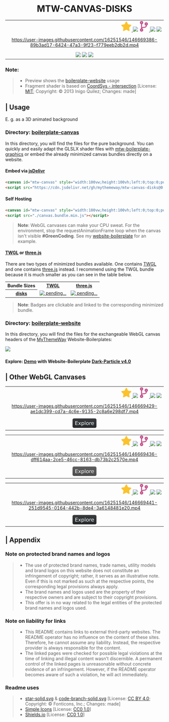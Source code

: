 <h1 align="center">MTW-CANVAS-DISKS</h1>

<table>
<td align="center">
<div align="right"><a href="https://github.com/MyThemeWay/mtw-canvas-disks" title="Stars of Disks Canvas" target="_blank"><img src="https://raw.githubusercontent.com/sitdisch/cloud/master/3parties/star-solid.svg"/></img> <img height="17" src="https://img.shields.io/github/stars/MyThemeWay/mtw-canvas-disks?label="/></img></a> <a href="https://github.com/MyThemeWay/mtw-canvas-disks" title="Forks of Disks Canvas" target="_blank"><img src="https://raw.githubusercontent.com/sitdisch/cloud/master/3parties/code-branch-solid.svg"/></img> <img height="17" src="https://img.shields.io/github/forks/MyThemeWay/mtw-canvas-disks?label="/></img></a> <a href="https://github.com/MyThemeWay/mtw-canvas-disks#embed-via-jsdelivr" title="jsDelivr Hits of Disks Canvas" target="_blank"> <img height="17" src="https://img.shields.io/jsdelivr/gh/hy/mythemeway/mtw-canvas-disks?label=Hits&color=blue&logo=jsdelivr" /></a></div>

https://user-images.githubusercontent.com/16251546/146669386-89b3ad17-6424-47a3-9f23-f779eeb2db2d.mp4

<img src="https://img.shields.io/github/repo-size/mythemeway/mtw-canvas-disks?label=RepoSize" />
<a title="Check it out" target="_blank" href="https://github.com/mythemeway/mtw-canvas-disks/blob/main/LICENSE.txt"><img src="https://img.shields.io/github/license/mythemeway/mtw-canvas-disks?label=License&color=2A2E30" /></a>
<a title="Check it out" target="_blank" href="https://github.com/mythemeway/mtw-canvas-disks/releases"><img src="https://img.shields.io/github/v/release/mythemeway/mtw-canvas-disks?label=LastRelease" /></a><br>

</td>
</table>

### Note:
> * Preview shows the [boilerplate-website](#directory-boilerplate-website "Check it out") usage
> * Fragment shader is based on [CoordSys - intersection](https://www.shadertoy.com/view/lsfGDB "Check it out") [License: [MIT](https://www.shadertoy.com/view/lsfGDB "Go there"); Copyright: ©️ 2013 Inigo Quilez; Changes: made]

## | Usage

E.&nbsp;g. as a 3D animated background 

### Directory: [boilerplate-canvas](https://github.com/MyThemeWay/mtw-canvas-disks/tree/main/boilerplate-canvas "Check it out")

In this directory, you will find the files for the pure background. You can quickly and easily adapt the GLSLX shader files with [mtw-boilerplate-graphics](https://github.com/mythemeway/mtw-boilerplate-graphics "Check it out") or embed the already minimized canvas bundles directly on a website.

#### Embed via [jsDelivr](https://github.com/jsdelivr/jsdelivr "Check it out")

```html
<canvas id="mtw-canvas" style="width:100vw;height:100vh;left:0;top:0;position:fixed;"></canvas>
<script src="https://cdn.jsdelivr.net/gh/mythemeway/mtw-canvas-disks@0.0.1/boilerplate-canvas/twgl/canvas.bundle.min.js"></script>
```

#### Self Hosting

```html
<canvas id="mtw-canvas" style="width:100vw;height:100vh;left:0;top:0;position:fixed;"></canvas>
<script src="./canvas.bundle.min.js"></script>
```

> <b>Note</b>: WebGL canvases can make your CPU sweat. For the environment, stop the requestAnimationFrame loop when the canvas isn't visible <b>#GreenCoding</b>. See my [website-boilerplate](https://github.com/MyThemeWay/Dark-Particle/blob/master/src/canvas/mtw-canvas-disks/main.js "Check it out") for an example.

#### <a href="https://github.com/greggman/twgl.js" title="Check it out" target="_blank">TWGL</a> or <a href="https://github.com/mrdoob/three.js" title="Check it out" target="_blank">three.js</a>

There are two types of minimized bundles available. One contains <a href="https://github.com/greggman/twgl.js" title="Check it out" target="_blank">TWGL</a> and one contains <a href="https://github.com/mrdoob/three.js" title="Check it out" target="_blank">three.js</a> instead. I recommend using the TWGL bundle because it is much smaller as you can see in the table below. 

<table>
<tr>
	<th>Bundle Sizes</th>
	<th><a href="https://github.com/greggman/twgl.js" title="Check it out" target="_blank">TWGL</a></th>
	<th><a href="https://github.com/mrdoob/three.js" title="Check it out" target="_blank">three.js</a></th>
</tr>
<tr align="center">
	<th><a href="https://github.com/MyThemeWay/mtw-canvas-disks" title="Check it out" target="_blank">disks</a></th>
	<td>
		<a href="https://github.com/MyThemeWay/mtw-canvas-disks/tree/main/boilerplate-canvas/twgl/canvas.bundle.min.js" title="Get it" target="_blank"><img height="20" loading="eager" alt="&nbsp;pending..." src="https://img.shields.io/github/size/mythemeway/mtw-canvas-disks/boilerplate-canvas/twgl/canvas.bundle.min.js?label=&color=brightgreen&cacheSeconds=maxAge" /></a>
	</td>
	<td>
		<a href="https://github.com/MyThemeWay/mtw-canvas-disks/tree/main/boilerplate-canvas/three/canvas.bundle.min.js" title="Get it" target="_blank"><img height="20" loading="eager" alt="&nbsp;pending..." src="https://img.shields.io/github/size/mythemeway/mtw-canvas-disks/boilerplate-canvas/three/canvas.bundle.min.js?label=&color=darkred&cacheSeconds=maxAge" /></a>
	</td>
</tr>
</table>

> <b>Note</b>: Badges are clickable and linked to the corresponding minimized bundle.

### Directory: [boilerplate-website](https://github.com/MyThemeWay/mtw-canvas-disks/tree/main/boilerplate-website "Check it out")

In this directory, you will find the files for the exchangeable WebGL canvas headers of the [MyThemeWay](https://github.com/MyThemeWay "Go there") Website-Boilerplates:

<a href="https://github.com/mythemeway" title="Explore this" target="_blank"><img src="https://i.redd.it/txxr1z113ib61.gif" /></a>

#### <b>Explore</b>: [Demo](https://mythemeway.github.io/mtw-canvas-disks/ "Check it out") with Website-Boilerplate [Dark-Particle v4.0](https://github.com/MyThemeWay/Dark-Particle "Check it out")

## | Other WebGL Canvases

<table>
<td align="center" width="500px">
<div align="right"><a href="https://github.com/MyThemeWay/mtw-canvas-malachite" title="Stars of Malachite Canvas" target="_blank"><img src="https://raw.githubusercontent.com/sitdisch/cloud/master/3parties/star-solid.svg"/></img> <img height="17" src="https://img.shields.io/github/stars/MyThemeWay/mtw-canvas-malachite?label="/></img></a> <a href="https://github.com/MyThemeWay/mtw-canvas-malachite" title="Forks of Malachite Canvas" target="_blank"><img src="https://raw.githubusercontent.com/sitdisch/cloud/master/3parties/code-branch-solid.svg"/></img> <img height="17" src="https://img.shields.io/github/forks/MyThemeWay/mtw-canvas-malachite?label="/></img></a> <a href="https://github.com/MyThemeWay/mtw-canvas-malachite#embed-via-jsdelivr" title="jsDelivr Hits of Malachite Canvas" target="_blank"> <img height="17" src="https://img.shields.io/jsdelivr/gh/hy/mythemeway/mtw-canvas-malachite?label=Hits&color=blue&logo=jsdelivr" /></a></div>

https://user-images.githubusercontent.com/16251546/146669429-ae1dc399-cd7a-4c6e-9135-2c8a6e298df7.mp4

<div><a href="https://github.com/MyThemeWay/mtw-canvas-malachite" title="Explore Malachite Header" target="_blank"><img height="30" src="https://raw.githubusercontent.com/sitdisch/cloud/master/badges/particle/Explore-2A2E30.svg"/></img></div>

</td>
</table>

<div align="right">
<table>
<td align="center" width="500px">
<div align="right"><a href="https://github.com/MyThemeWay/mtw-canvas-spiral" title="Stars of Spiral Canvas" target="_blank"><img src="https://raw.githubusercontent.com/sitdisch/cloud/master/3parties/star-solid.svg"/></img> <img height="17" src="https://img.shields.io/github/stars/MyThemeWay/mtw-canvas-spiral?label="/></img></a> <a href="https://github.com/MyThemeWay/mtw-canvas-spiral" title="Forks of Spiral Canvas" target="_blank"><img src="https://raw.githubusercontent.com/sitdisch/cloud/master/3parties/code-branch-solid.svg"/></img> <img height="17" src="https://img.shields.io/github/forks/MyThemeWay/mtw-canvas-spiral?label="/></img></a> <a href="https://github.com/MyThemeWay/mtw-canvas-spiral#embed-via-jsdelivr" title="jsDelivr Hits of Spiral Canvas" target="_blank"> <img height="17" src="https://img.shields.io/jsdelivr/gh/hy/mythemeway/mtw-canvas-spiral?label=Hits&color=blue&logo=jsdelivr" /></a></div>

https://user-images.githubusercontent.com/16251546/146669436-dff614aa-2ce5-46cc-8163-db73b2c2570e.mp4

<div><a href="https://github.com/MyThemeWay/mtw-canvas-spiral" title="Explore Spiral Header" target="_blank"><img height="30" src="https://raw.githubusercontent.com/sitdisch/cloud/master/badges/particle/Explore-grey.svg"/></img></div>

</td>
</table>
</div>

<table>
<td align="center" width="500px">
<div align="right"><a href="https://github.com/MyThemeWay/mtw-canvas-blacksea" title="Stars of Blacksea Canvas" target="_blank"><img src="https://raw.githubusercontent.com/sitdisch/cloud/master/3parties/star-solid.svg"/></img> <img height="17" src="https://img.shields.io/github/stars/MyThemeWay/mtw-canvas-blacksea?label="/></img></a> <a href="https://github.com/MyThemeWay/mtw-canvas-blacksea" title="Forks of Blacksea Canvas" target="_blank"><img src="https://raw.githubusercontent.com/sitdisch/cloud/master/3parties/code-branch-solid.svg"/></img> <img height="17" src="https://img.shields.io/github/forks/MyThemeWay/mtw-canvas-blacksea?label="/></img></a> <a href="https://github.com/MyThemeWay/mtw-canvas-blacksea#embed-via-jsdelivr" title="jsDelivr Hits of Blacksea Canvas" target="_blank"> <img height="17" src="https://img.shields.io/jsdelivr/gh/hy/mythemeway/mtw-canvas-blacksea?label=Hits&color=blue&logo=jsdelivr" /></a></div>

https://user-images.githubusercontent.com/16251546/146669441-251d9545-0164-442b-8de4-3a6148481e20.mp4

<div><a href="https://github.com/MyThemeWay/mtw-canvas-blacksea" title="Explore Blacksea Header" target="_blank"><img height="30" src="https://raw.githubusercontent.com/sitdisch/cloud/master/badges/particle/Explore-2A2E30.svg"/></img></div>

</td>
</table>

## | Appendix
### Note on protected brand names and logos
> * The use of protected brand names, trade names, utility models and brand logos on this website does not constitute an infringement of copyright; rather, it serves as an illustrative note. Even if this is not marked as such at the respective points, the corresponding legal provisions always apply.
> * The brand names and logos used are the property of their respective owners and are subject to their copyright provisions.
> * This offer is in no way related to the legal entities of the protected brand names and logos used.

### Note on liability for links
> * This README contains links to external third-party websites. The README operator has no influence on the content of these sites. Therefore, he cannot assume any liability. Instead, the respective provider is always responsible for the content.
> * The linked pages were checked for possible legal violations at the time of linking and illegal content wasn't discernible. A permanent control of the linked pages is unreasonable without concrete evidence of an infringement. However, if the README operator becomes aware of such a violation, he will act immediately. 

### Readme uses
> * [star-solid.svg](https://fontawesome.com/v5.15/icons/star?style=solid "Check it out") & [code-branch-solid.svg](https://fontawesome.com/v5.15/icons/code-branch?style=solid "Check it out") [License: [CC&nbsp;BY&nbsp;4.0](https://fontawesome.com/license/free "Check it out"); Copyright: ©️  Fonticons, Inc.; Changes: made]
> * [Simple Icons](https://simpleicons.org/ "Check it out") [License: [CC0&nbsp;1.0](https://github.com/simple-icons/simple-icons/blob/develop/LICENSE.md "Go there")]
> * [Shields.io](https://github.com/badges/shields "Check it out") [License: [CC0&nbsp;1.0](https://github.com/badges/shields/blob/master/LICENSE "Go there")]
